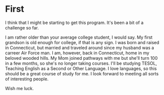 # First
I think that I might be starting to get this program.  It's been a bit of a challenge so far.

I am rather older than your average college student, I would say.
My first grandson is old enough for college, if that is any sign.
I was born and raised in Connecticut, but married and traveled around since my husband was a carreer Air Force man.
I am, however, back in Connecticut, home in my beloved wooded hills.
My Mom joined pathways with me but she'll turn 100 in a few months, so she's no longer taking courses.
I'll be studying TESOL, Teaching English as a Second or Other Language.
I love languages, so this should be a great course of study for me.
I look forward to meeting all sorts of interesting people.

Wish me luck.
